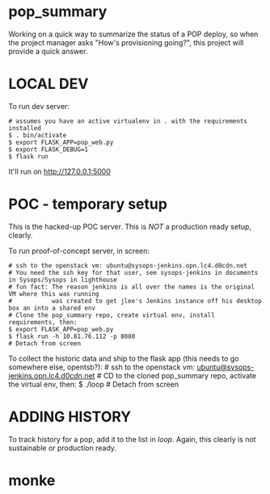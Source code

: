 pop_summary
===========

Working on a quick way to summarize the status of a POP deploy, so when the
project manager asks "How's provisioning going?", this project will provide a
quick answer.


LOCAL DEV
=========
To run dev server:

    # assumes you have an active virtualenv in . with the requirements installed
    $ . bin/activate
    $ export FLASK_APP=pop_web.py
    $ export FLASK_DEBUG=1
    $ flask run

It'll run on http://127.0.0.1:5000

POC - temporary setup
=====================

This is the hacked-up POC server.  This is *NOT* a production ready setup, clearly.

To run proof-of-concept server, in screen:

    # ssh to the openstack vm: ubuntu@sysops-jenkins.opn.lc4.d0cdn.net
    # You need the ssh key for that user, see sysops-jenkins in documents in Sysops/Sysops in lighthouse
    # fun fact: The reason jenkins is all over the names is the original VM where this was running
    #           was created to get jlee's Jenkins instance off his desktop box an into a shared env
    # Clone the pop_summary repo, create virtual env, install requirements, then:
    $ export FLASK_APP=pop_web.py
    $ flask run -h 10.81.76.112 -p 8080
    # Detach from screen

To collect the historic data and ship to the flask app (this needs to go somewhere else, opentsb?):
    # ssh to the openstack vm: ubuntu@sysops-jenkins.opn.lc4.d0cdn.net
    # CD to the cloned pop_summary repo, activate the virtual env, then:
    $ ./loop
    # Detach from screen

ADDING HISTORY
==============
To track history for a pop, add it to the list in _loop_.  Again, this clearly is not sustainable or production ready.
# monke
